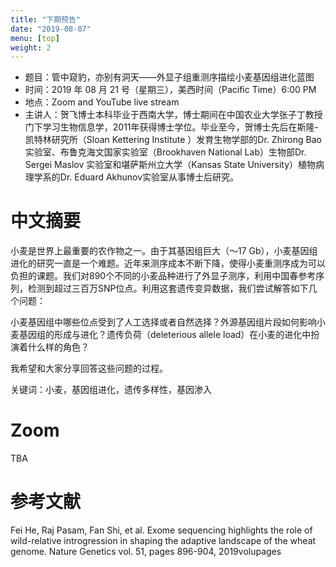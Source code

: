 ```yaml
---
title: "下期预告"
date: "2019-08-07"
menu: [top]
weight: 2
---
```




- 题目：管中窥豹，亦别有洞天——外显子组重测序描绘小麦基因组进化蓝图
- 时间：2019 年 08 月 21 号（星期三），美西时间（Pacific Time）6:00 PM
- 地点：Zoom and YouTube live stream
- 主讲人：贺飞博士本科毕业于西南大学，博士期间在中国农业大学张子丁教授门下学习生物信息学，2011年获得博士学位。毕业至今，贺博士先后在斯隆-凯特林研究所（Sloan Kettering Institute ）发育生物学部的Dr. Zhirong Bao 实验室、布鲁克海文国家实验室（Brookhaven National Lab）生物部Dr. Sergei Maslov 实验室和堪萨斯州立大学（Kansas State University）植物病理学系的Dr. Eduard Akhunov实验室从事博士后研究。


# 中文摘要

小麦是世界上最重要的农作物之一。由于其基因组巨大（～17 Gb），小麦基因组进化的研究一直是一个难题。近年来测序成本不断下降，使得小麦重测序成为可以负担的课题。我们对890个不同的小麦品种进行了外显子测序，利用中国春参考序列，检测到超过三百万SNP位点。利用这套遗传变异数据，我们尝试解答如下几个问题：

小麦基因组中哪些位点受到了人工选择或者自然选择？外源基因组片段如何影响小麦基因组的形成与进化？遗传负荷（deleterious allele load）在小麦的进化中扮演着什么样的角色？

我希望和大家分享回答这些问题的过程。

关键词：小麦，基因组进化，遗传多样性，基因渗入

# Zoom

TBA

# 参考文献

Fei He, Raj Pasam, Fan Shi, et al. Exome sequencing highlights the role of wild-relative introgression in shaping the adaptive landscape of the wheat genome. Nature Genetics vol. 51, pages 896-904, 2019volupages

